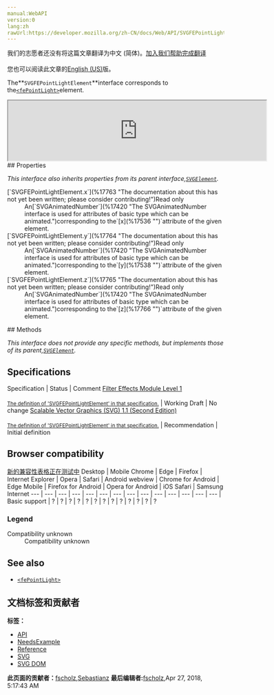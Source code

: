 ```yaml
---
manual:WebAPI
version:0
lang:zh
rawUrl:https://developer.mozilla.org/zh-CN/docs/Web/API/SVGFEPointLightElement
---
```




<bdi>我们的志愿者还没有将这篇文章翻译为<bdi>中文 (简体)</bdi>。[加入我们帮助完成翻译](%17760 "")<br></br>您也可以阅读此文章的[English (US)](%17761 "")版。</bdi>






The**`SVGFEPointLightElement`**interface corresponds to the[`<fePointLight>`](%17762 "The  SVG filter primitive allows to create a point light effect.")element.

<iframe src='https://mdn.mozillademos.org/en-US/docs/Web/API/SVGFEPointLightElement$samples/inheritance_diagram?revision=1377369' width='600' height='140'></iframe>
## Properties<a name="Properties"></a>


<em>This interface also inherits properties from its parent interface,[`SVGElement`](%17342 "All of the SVG DOM interfaces that correspond directly to elements in the SVG language derive from the SVGElement interface.").</em>

<dl><dt>[`SVGFEPointLightElement.x`](%17763 "The documentation about this has not yet been written; please consider contributing!")Read only</dt><dd>An[`SVGAnimatedNumber`](%17420 "The SVGAnimatedNumber interface is used for attributes of basic type <Number> which can be animated.")corresponding to the`[x](%17536 "")`attribute of the given element.</dd><dt>[`SVGFEPointLightElement.y`](%17764 "The documentation about this has not yet been written; please consider contributing!")Read only</dt><dd>An[`SVGAnimatedNumber`](%17420 "The SVGAnimatedNumber interface is used for attributes of basic type <Number> which can be animated.")corresponding to the`[y](%17538 "")`attribute of the given element.</dd><dt>[`SVGFEPointLightElement.z`](%17765 "The documentation about this has not yet been written; please consider contributing!")Read only</dt><dd>An[`SVGAnimatedNumber`](%17420 "The SVGAnimatedNumber interface is used for attributes of basic type <Number> which can be animated.")corresponding to the`[z](%17766 "")`attribute of the given element.</dd></dl>
## Methods<a name="Methods"></a>


<em>This interface does not provide any specific methods, but implements those of its parent,[`SVGElement`](%17342 "All of the SVG DOM interfaces that correspond directly to elements in the SVG language derive from the SVGElement interface.").</em>


## Specifications<a name="Specifications"></a>
Specification | Status | Comment 
[Filter Effects Module Level 1<br></br><small>The definition of &#39;SVGFEPointLightElement&#39; in that specification.</small>](%17767 "") | Working Draft | No change 
[Scalable Vector Graphics (SVG) 1.1 (Second Edition)<br></br><small>The definition of &#39;SVGFEPointLightElement&#39; in that specification.</small>](%17768 "") | Recommendation | Initial definition 


## Browser compatibility<a name="Browser_compatibility"></a>
[新的兼容性表格正在测试中<i></i>](%3360 "")
<abbr>Desktop<i></i></abbr> | <abbr>Mobile<i></i></abbr> 
<abbr>Chrome<i></i></abbr> | <abbr>Edge<i></i></abbr> | <abbr>Firefox<i></i></abbr> | <abbr>Internet Explorer<i></i></abbr> | <abbr>Opera<i></i></abbr> | <abbr>Safari<i></i></abbr> | <abbr>Android webview<i></i></abbr> | <abbr>Chrome for Android<i></i></abbr> | <abbr>Edge Mobile<i></i></abbr> | <abbr>Firefox for Android<i></i></abbr> | <abbr>Opera for Android<i></i></abbr> | <abbr>iOS Safari<i></i></abbr> | <abbr>Samsung Internet<i></i></abbr> 
 ---  |  ---  |  ---  |  ---  |  ---  |  ---  |  ---  |  ---  |  ---  |  ---  |  ---  |  ---  |  ---  |  ---  | 
Basic support | <abbr>?</abbr> | <abbr>?</abbr> | <abbr>?</abbr> | <abbr>?</abbr> | <abbr>?</abbr> | <abbr>?</abbr> | <abbr>?</abbr> | <abbr>?</abbr> | <abbr>?</abbr> | <abbr>?</abbr> | <abbr>?</abbr> | <abbr>?</abbr> | <abbr>?</abbr> 


### Legend<a name="Legend"></a>
<dl><dt><abbr>Compatibility unknown</abbr></dt><dd>Compatibility unknown</dd></dl>

## See also<a name="See_also"></a>

* [`<fePointLight>`](%17762 "The  SVG filter primitive allows to create a point light effect.")



## 文档标签和贡献者
**标签：**
* [API](%50 "")
* [NeedsExample](%13047 "")
* [Reference](%3381 "")
* [SVG](%457 "")
* [SVG DOM](%17335 "")

**此页面的贡献者：**[fscholz](%60 ""),[Sebastianz](%4468 "")
**最后编辑者:**[fscholz](%60 ""),<time>Apr 27, 2018, 5:17:43 AM</time>


